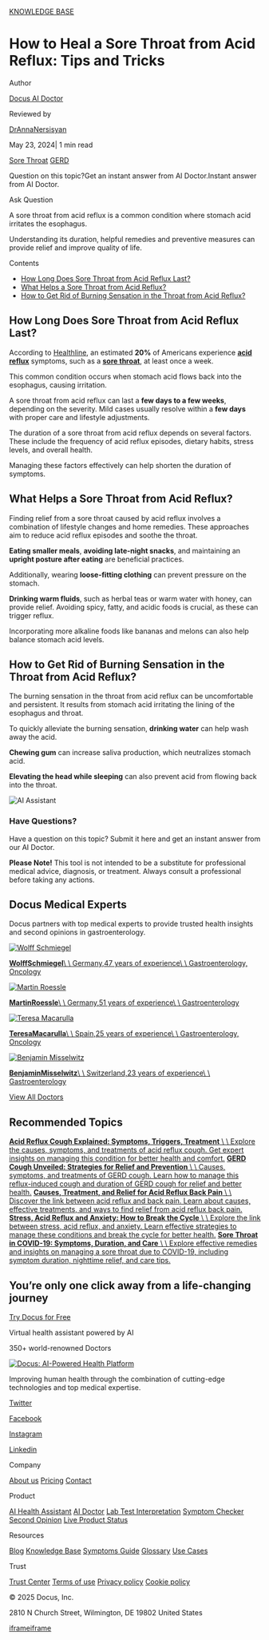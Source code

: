 [KNOWLEDGE BASE](https://docus.ai/knowledge-base)

# How to Heal a Sore Throat from Acid Reflux: Tips and Tricks

Author

[Docus AI Doctor](https://docus.ai/ai-doctor)

Reviewed by

[DrAnnaNersisyan](https://docus.ai/author/dr-anna-nersisyan)

May 23, 2024\| 1 min read

[Sore Throat](https://docus.ai/tags/sore-throat) [GERD](https://docus.ai/tags/gerd)

Question on this topic?Get an instant answer from AI Doctor.Instant answer from AI Doctor.

Ask Question

A sore throat from acid reflux is a common condition where stomach acid irritates the esophagus.

Understanding its duration, helpful remedies and preventive measures can provide relief and improve quality of life.

Contents

- [How Long Does Sore Throat from Acid Reflux Last?](https://docus.ai/knowledge-base/sore-throat-from-acid-reflux#how-long-does-sore-throat-from-acid-reflux-last)
- [What Helps a Sore Throat from Acid Reflux?](https://docus.ai/knowledge-base/sore-throat-from-acid-reflux#what-helps-a-sore-throat-from-acid-reflux)
- [How to Get Rid of Burning Sensation in the Throat from Acid Reflux?](https://docus.ai/knowledge-base/sore-throat-from-acid-reflux#how-to-get-rid-of-burning-sensation-in-the-throat-from-acid-reflux)

## How Long Does Sore Throat from Acid Reflux Last?

According to [Healthline](https://www.healthline.com/health/gerd/sore-throat), an estimated **20%** of Americans experience [**acid reflux**](https://docus.ai/symptoms-guide/managing-acid-reflux-cough-essential-insights-and-tips) symptoms, such as a [**sore throat**](https://docus.ai/knowledge-base/sore-throat-covid), at least once a week.

This common condition occurs when stomach acid flows back into the esophagus, causing irritation.

A sore throat from acid reflux can last a **few days to a few weeks**, depending on the severity. Mild cases usually resolve within a **few days** with proper care and lifestyle adjustments.

The duration of a sore throat from acid reflux depends on several factors. These include the frequency of acid reflux episodes, dietary habits, stress levels, and overall health.

Managing these factors effectively can help shorten the duration of symptoms.

## What Helps a Sore Throat from Acid Reflux?

Finding relief from a sore throat caused by acid reflux involves a combination of lifestyle changes and home remedies. These approaches aim to reduce acid reflux episodes and soothe the throat.

**Eating smaller meals**, **avoiding late-night snacks**, and maintaining an **upright posture after eating** are beneficial practices.

Additionally, wearing **loose-fitting clothing** can prevent pressure on the stomach.

**Drinking warm fluids**, such as herbal teas or warm water with honey, can provide relief. Avoiding spicy, fatty, and acidic foods is crucial, as these can trigger reflux.

Incorporating more alkaline foods like bananas and melons can also help balance stomach acid levels.

## How to Get Rid of Burning Sensation in the Throat from Acid Reflux?

The burning sensation in the throat from acid reflux can be uncomfortable and persistent. It results from stomach acid irritating the lining of the esophagus and throat.

To quickly alleviate the burning sensation, **drinking water** can help wash away the acid.

**Chewing gum** can increase saliva production, which neutralizes stomach acid.

**Elevating the head while sleeping** can also prevent acid from flowing back into the throat.

![AI Assistant](https://docus.ai/images/small-assistant.png)

### Have Questions?

Have a question on this topic? Submit it here and get an instant answer from our AI Doctor.

**Please Note!** This tool is not intended to be a substitute for professional medical advice, diagnosis, or treatment. Always consult a professional before taking any actions.

## Docus Medical Experts

Docus partners with top medical experts to provide trusted health insights and second opinions in gastroenterology.

[![Wolff Schmiegel](https://docus.ai/_next/image?url=https%3A%2F%2Fdocus-live-cms-storage-us.s3.amazonaws.com%2Fnetwork_doctors%2Fprofile_pictures%2F1fb2730fb9eecf959e0b2b9ae25d0178.png&w=3840&q=100)](https://docus.ai/doctors/wolff-schmiegel-315)

[**WolffSchmiegel**\\
\\
Germany,47 years of experience\\
\\
Gastroenterology, Oncology](https://docus.ai/doctors/wolff-schmiegel-315)

[![Martin Roessle](https://docus.ai/_next/image?url=https%3A%2F%2Fdocus-live-cms-storage-us.s3.amazonaws.com%2Fnetwork_doctors%2Fprofile_pictures%2F90b20d245940d4214182d224126293b8.png&w=3840&q=100)](https://docus.ai/doctors/martin-roessle-231)

[**MartinRoessle**\\
\\
Germany,51 years of experience\\
\\
Gastroenterology](https://docus.ai/doctors/martin-roessle-231)

[![Teresa Macarulla](https://docus.ai/_next/image?url=https%3A%2F%2Fdocus-live-cms-storage-us.s3.amazonaws.com%2Fnetwork_doctors%2Fprofile_pictures%2F7a2d9cde00479218fe8bf8a816baf736.png&w=3840&q=100)](https://docus.ai/doctors/teresa-macarulla-369)

[**TeresaMacarulla**\\
\\
Spain,25 years of experience\\
\\
Gastroenterology, Oncology](https://docus.ai/doctors/teresa-macarulla-369)

[![Benjamin Misselwitz](https://docus.ai/_next/image?url=https%3A%2F%2Fdocus-live-cms-storage-us.s3.amazonaws.com%2Fnetwork_doctors%2Fprofile_pictures%2F69e347c73a44b4924a2354dad0f48a4a.png&w=3840&q=100)](https://docus.ai/doctors/benjamin-misselwitz-251)

[**BenjaminMisselwitz**\\
\\
Switzerland,23 years of experience\\
\\
Gastroenterology](https://docus.ai/doctors/benjamin-misselwitz-251)

[View All Doctors](https://docus.ai/doctors)

## Recommended Topics

[**Acid Reflux Cough Explained: Symptoms, Triggers, Treatment** \\
\\
Explore the causes, symptoms, and treatments of acid reflux cough. Get expert insights on managing this condition for better health and comfort.](https://docus.ai/knowledge-base/acid-reflux-cough) [**GERD Cough Unveiled: Strategies for Relief and Prevention** \\
\\
Causes, symptoms, and treatments of GERD cough. Learn how to manage this reflux-induced cough and duration of GERD cough for relief and better health.](https://docus.ai/knowledge-base/gerd-cough-unveiled) [**Causes, Treatment, and Relief for Acid Reflux Back Pain** \\
\\
Discover the link between acid reflux and back pain. Learn about causes, effective treatments, and ways to find relief from acid reflux back pain.](https://docus.ai/knowledge-base/acid-reflux-back-pain) [**Stress, Acid Reflux and Anxiety: How to Break the Cycle** \\
\\
Explore the link between stress, acid reflux, and anxiety. Learn effective strategies to manage these conditions and break the cycle for better health.](https://docus.ai/knowledge-base/acid-reflux-and-anxiety) [**Sore Throat in COVID-19: Symptoms, Duration, and Care** \\
\\
Explore effective remedies and insights on managing a sore throat due to COVID-19, including symptom duration, nighttime relief, and care tips.](https://docus.ai/knowledge-base/sore-throat-covid)

## You’re only one click away from a life-changing journey

[Try Docus for Free](https://my.docus.ai/auth/signup)

Virtual health assistant powered by AI

350+ world-renowned Doctors

[![Docus: AI-Powered Health Platform](https://docus.ai/docus-dark-logo.svg)](https://docus.ai/)

Improving human health through the combination of cutting-edge technologies and top medical expertise.

[Twitter](https://twitter.com/docus_ai)

[Facebook](https://www.facebook.com/docusai)

[Instagram](https://www.instagram.com/docus.ai/)

[Linkedin](https://www.linkedin.com/company/docusai/)

Company

[About us](https://docus.ai/about-us) [Pricing](https://docus.ai/pricing) [Contact](https://docus.ai/contact)

Product

[AI Health Assistant](https://docus.ai/ai-health-assistant) [AI Doctor](https://docus.ai/ai-doctor) [Lab Test Interpretation](https://docus.ai/lab-test-interpretation) [Symptom Checker](https://docus.ai/symptom-checker) [Second Opinion](https://docus.ai/second-opinion) [Live Product Status](https://docus.statuspage.io/)

Resources

[Blog](https://docus.ai/blog) [Knowledge Base](https://docus.ai/knowledge-base) [Symptoms Guide](https://docus.ai/symptoms-guide) [Glossary](https://docus.ai/glossary) [Use Cases](https://docus.ai/use-cases)

Trust

[Trust Center](https://trust.docus.ai/) [Terms of use](https://docus.ai/terms-of-use) [Privacy policy](https://docus.ai/privacy-policy) [Cookie policy](https://docus.ai/cookie-policy)

© 2025 Docus, Inc.

2810 N Church Street, Wilmington, DE 19802 United States

[iframe](https://td.doubleclick.net/td/ga/rul?tid=G-C1NR4HEC74&gacid=606350438.1741381121&gtm=45je5362v874030715z8849365654za200zb849365654&dma=0&gcs=G1--&gcd=13l3l3R3l5l1&npa=0&pscdl=noapi&aip=1&fledge=1&frm=0&tag_exp=102067808~102482433~102539968~102587591~102640600~102717422~102788824~102791784&z=605521030)[iframe](https://td.doubleclick.net/td/rul/11076298198?random=1741381120808&cv=11&fst=1741381120808&fmt=3&bg=ffffff&guid=ON&async=1&gtm=45je5362v874030715z8849365654za200zb849365654&gcd=13l3l3R3l5l1&dma=0&tag_exp=102067808~102482433~102539968~102587591~102640600~102717422~102788824~102791784&u_w=1280&u_h=1024&url=https%3A%2F%2Fdocus.ai%2Fknowledge-base%2Fsore-throat-from-acid-reflux&hn=www.googleadservices.com&frm=0&tiba=How%20to%20Heal%20a%20Sore%20Throat%20from%20Acid%20Reflux%3A%20Tips%20and%20Tricks&npa=0&pscdl=noapi&auid=942654524.1741381121&uaa=&uab=&uafvl=&uamb=0&uam=&uap=&uapv=&uaw=0&fledge=1&data=event%3Dgtag.config)